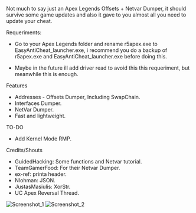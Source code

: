 Not much to say just an Apex Legends Offsets + Netvar Dumper, it should survive some game updates and also it gave to you almost all you need to update your cheat.

Requeriments:

- Go to your Apex Legends folder and rename r5apex.exe to EasyAntiCheat_launcher.exe, i recommend you do a backup of r5apex.exe and EasyAntiCheat_launcher.exe before doing this.

- Maybe in the future ill add driver read to avoid this this requeriment, but meanwhile this is enough.

Features
- Addresses - Offsets Dumper, Including SwapChain.
- Interfaces Dumper.
- NetVar Dumper.
- Fast and lightweight.

TO-DO
- Add Kernel Mode RMP.

Credits/Shouts
- GuidedHacking: Some functions and Netvar tutorial.
- TeamGamerFood: For their Netvar Dumper.
- ex-ref: printa header.
- Nlohman: JSON.
- JustasMasiulis: XorStr.
- UC Apex Reversal Thread.

![Screenshot_1](https://user-images.githubusercontent.com/48286749/126074929-7c4f4941-ab24-4879-b634-a04ca39b05bd.png)
![Screenshot_2](https://user-images.githubusercontent.com/48286749/126074931-4ae9e962-2256-4aaf-a5d9-14a1d0d47104.png)
